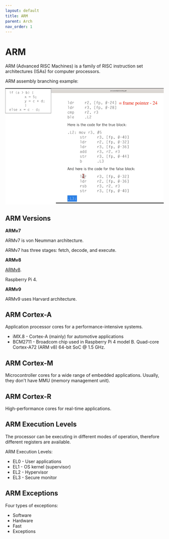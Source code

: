 ```yaml
---
layout: default
title: ARM
parent: Arch
nav_order: 1
---
```


# ARM

ARM (Advanced RISC Machines) is a family of RISC instruction set architectures (ISAs) for computer processors.

ARM assembly branching example:

![arm_branching](../../../assets/img/arm_branching.png)

## ARM Versions

**ARMv7**

ARMv7 is von Neumman architecture.

ARMv7 has three stages: fetch, decode, and execute.

**ARMv8**

[ARMv8](https://mariokartwii.com/armv8).

Raspberry Pi 4.

**ARMv9**

ARMv9 uses Harvard architecture.


## ARM Cortex-A

Application processor cores for a performance-intensive systems.

* iMX.8 - Cortex-A (mainly) for automotive applications
* BCM2711 - Broadcom chip used in Raspberry Pi 4 model B. Quad-core Cortex-A72 (ARM v8) 64-bit SoC @ 1.5 GHz.

## ARM Cortex-M

Microcontroller cores for a wide range of embedded applications. Usually, they don't have MMU (memory management unit).

## ARM Cortex-R

High-performance cores for real-time applications.

## ARM Execution Levels

The processor can be executing in different modes of operation, therefore different registers are available.

ARM Execution Levels:

* EL0 - User applications
* EL1 - OS kernel (supervisor)
* EL2 - Hypervisor
* EL3 - Secure monitor

## ARM Exceptions

Four types of exceptions:

* Software
* Hardware
* Fast
* Exceptions
